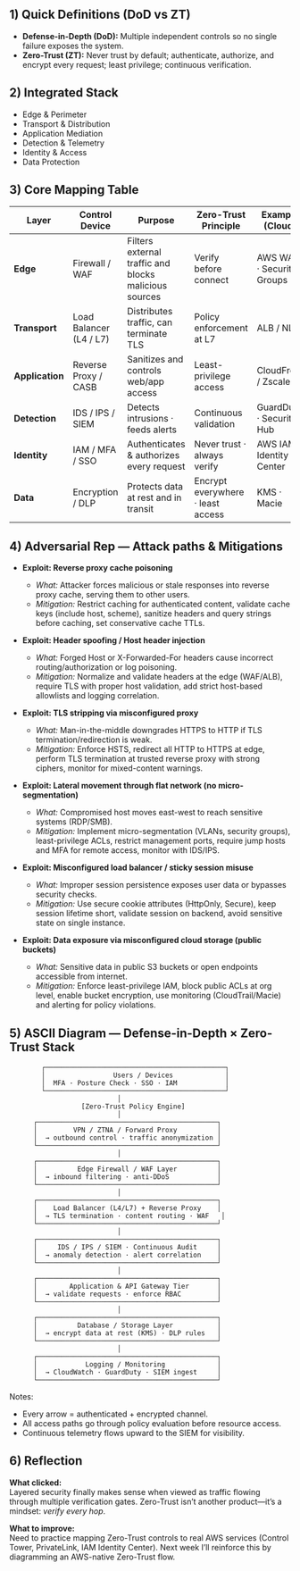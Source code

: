 ## 1) Quick Definitions (DoD vs ZT)
- **Defense-in-Depth (DoD):** Multiple independent controls so no single failure exposes the system.
- **Zero-Trust (ZT):** Never trust by default; authenticate, authorize, and encrypt every request; least privilege; continuous verification.

## 2) Integrated Stack 
- Edge & Perimeter
- Transport & Distribution
- Application Mediation
- Detection & Telemetry
- Identity & Access
- Data Protection

## 3) Core Mapping Table 
| Layer           | Control Device          | Purpose                                               | Zero-Trust Principle              | Example (Cloud)           |
| --------------- | ----------------------- | ----------------------------------------------------- | --------------------------------- | ------------------------- |
| **Edge**        | Firewall / WAF          | Filters external traffic and blocks malicious sources | Verify before connect             | AWS WAF · Security Groups |
| **Transport**   | Load Balancer (L4 / L7) | Distributes traffic, can terminate TLS                | Policy enforcement at L7          | ALB / NLB                 |
| **Application** | Reverse Proxy / CASB    | Sanitizes and controls web/app access                 | Least-privilege access            | CloudFront / Zscaler      |
| **Detection**   | IDS / IPS / SIEM        | Detects intrusions · feeds alerts                     | Continuous validation             | GuardDuty · Security Hub  |
| **Identity**    | IAM / MFA / SSO         | Authenticates & authorizes every request              | Never trust · always verify       | AWS IAM Identity Center   |
| **Data**        | Encryption / DLP        | Protects data at rest and in transit                  | Encrypt everywhere · least access | KMS · Macie               |


## 4) Adversarial Rep — Attack paths & Mitigations

- **Exploit: Reverse proxy cache poisoning**
  - *What:* Attacker forces malicious or stale responses into reverse proxy cache, serving them to other users.
  - *Mitigation:* Restrict caching for authenticated content, validate cache keys (include host, scheme), sanitize headers and query strings before caching, set conservative cache TTLs.

- **Exploit: Header spoofing / Host header injection**
  - *What:* Forged Host or X-Forwarded-For headers cause incorrect routing/authorization or log poisoning.
  - *Mitigation:* Normalize and validate headers at the edge (WAF/ALB), require TLS with proper host validation, add strict host-based allowlists and logging correlation.

- **Exploit: TLS stripping via misconfigured proxy**
  - *What:* Man-in-the-middle downgrades HTTPS to HTTP if TLS termination/redirection is weak.
  - *Mitigation:* Enforce HSTS, redirect all HTTP to HTTPS at edge, perform TLS termination at trusted reverse proxy with strong ciphers, monitor for mixed-content warnings.

- **Exploit: Lateral movement through flat network (no micro-segmentation)**
  - *What:* Compromised host moves east-west to reach sensitive systems (RDP/SMB).
  - *Mitigation:* Implement micro-segmentation (VLANs, security groups), least-privilege ACLs, restrict management ports, require jump hosts and MFA for remote access, monitor with IDS/IPS.

- **Exploit: Misconfigured load balancer / sticky session misuse**
  - *What:* Improper session persistence exposes user data or bypasses security checks.
  - *Mitigation:* Use secure cookie attributes (HttpOnly, Secure), keep session lifetime short, validate session on backend, avoid sensitive state on single instance.

- **Exploit: Data exposure via misconfigured cloud storage (public buckets)**
  - *What:* Sensitive data in public S3 buckets or open endpoints accessible from internet.
  - *Mitigation:* Enforce least-privilege IAM, block public ACLs at org level, enable bucket encryption, use monitoring (CloudTrail/Macie) and alerting for policy violations.


## 5) ASCII Diagram — Defense-in-Depth × Zero-Trust Stack

            ┌─────────────────────────────────────────────┐
            │                 Users / Devices             │
            │  MFA · Posture Check · SSO · IAM            │
            └─────────────────────────────────────────────┘
                               │
                      [Zero-Trust Policy Engine]
                               │
          ┌─────────────────────────────────────────────┐
          │         VPN / ZTNA / Forward Proxy          │
          │  → outbound control · traffic anonymization │
          └─────────────────────────────────────────────┘
                               │
          ┌─────────────────────────────────────────────┐
          │          Edge Firewall / WAF Layer          │
          │  → inbound filtering · anti-DDoS            │
          └─────────────────────────────────────────────┘
                               │
          ┌─────────────────────────────────────────────┐
          │    Load Balancer (L4/L7) + Reverse Proxy    │
          │  → TLS termination · content routing · WAF   │
          └─────────────────────────────────────────────┘
                               │
          ┌─────────────────────────────────────────────┐
          │     IDS / IPS / SIEM · Continuous Audit     │
          │  → anomaly detection · alert correlation    │
          └─────────────────────────────────────────────┘
                               │
          ┌─────────────────────────────────────────────┐
          │        Application & API Gateway Tier       │
          │  → validate requests · enforce RBAC         │
          └─────────────────────────────────────────────┘
                               │
          ┌─────────────────────────────────────────────┐
          │          Database / Storage Layer           │
          │  → encrypt data at rest (KMS) · DLP rules   │
          └─────────────────────────────────────────────┘
                               │
          ┌─────────────────────────────────────────────┐
          │            Logging / Monitoring             │
          │  → CloudWatch · GuardDuty · SIEM ingest     │
          └─────────────────────────────────────────────┘

Notes:
- Every arrow = authenticated + encrypted channel.
- All access paths go through policy evaluation before resource access.
- Continuous telemetry flows upward to the SIEM for visibility.


## 6) Reflection

**What clicked:**  
Layered security finally makes sense when viewed as traffic flowing through multiple verification gates. Zero-Trust isn’t another product—it’s a mindset: *verify every hop*.

**What to improve:**  
Need to practice mapping Zero-Trust controls to real AWS services (Control Tower, PrivateLink, IAM Identity Center). Next week I’ll reinforce this by diagramming an AWS-native Zero-Trust flow.
